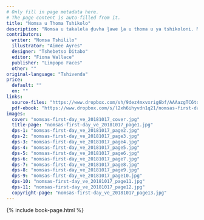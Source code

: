 ```yaml
---
# Only fill in page metadata here.
# The page content is auto-filled from it.
title: "Nomsa u Thoma Tshikolo"
description: "Nomsa u takalela ḓuvha ḽawe ḽa u thoma u ya tshikoloni. Musi a tshi ṱangana na Norman, u vhona mboni a sa athu i vhona."
contributors:
  writer: "Nomsa Tshililo"
  illustrator: "Aimee Ayres"
  designer: "Tshebetso Ditabo"
  editor: "Fiona Wallace"
  publisher: "Limpopo Faces"
  other: ""
original-language: "Tshivenda"
price:
  default: ""
  en: ""
links:
  source-files: "https://www.dropbox.com/sh/9dez4mxvxrig6bf/AAAazgTC6td7nH27TsaZh81La?dl=0"
  pdf-ebook: "https://www.dropbox.com/s/l2xh6ihyvdn1q21/nomsas-first-day_ve_20181017.pdf?dl=0"
images:
  cover: "nomsas-first-day_ve_20181017_cover.jpg"
  title-page: "nomsas-first-day_ve_20181017_page1.jpg"
  dps-1: "nomsas-first-day_ve_20181017_page2.jpg"
  dps-2: "nomsas-first-day_ve_20181017_page3.jpg"
  dps-3: "nomsas-first-day_ve_20181017_page4.jpg"
  dps-4: "nomsas-first-day_ve_20181017_page5.jpg"
  dps-5: "nomsas-first-day_ve_20181017_page6.jpg"
  dps-6: "nomsas-first-day_ve_20181017_page7.jpg"
  dps-7: "nomsas-first-day_ve_20181017_page8.jpg"
  dps-8: "nomsas-first-day_ve_20181017_page9.jpg"
  dps-9: "nomsas-first-day_ve_20181017_page10.jpg"
  dps-10: "nomsas-first-day_ve_20181017_page11.jpg"
  dps-11: "nomsas-first-day_ve_20181017_page12.jpg"
  copyright-page: "nomsas-first-day_ve_20181017_page13.jpg"
---
```


{% include book-page.html %}
